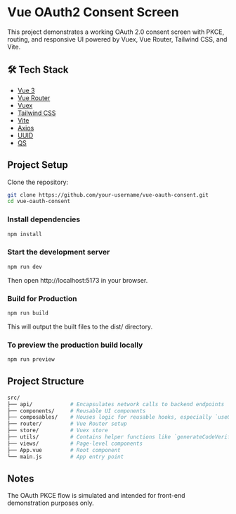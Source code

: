 # Vue OAuth2 Consent Screen

This project demonstrates a working OAuth 2.0 consent screen with PKCE, routing, and responsive UI powered by Vuex, Vue Router, Tailwind CSS, and Vite.

## 🛠 Tech Stack

- [Vue 3](https://vuejs.org/)
- [Vue Router](https://router.vuejs.org/)
- [Vuex](https://vuex.vuejs.org/)
- [Tailwind CSS](https://tailwindcss.com/)
- [Vite](https://vitejs.dev/)
- [Axios](https://axios-http.com/)
- [UUID](https://github.com/uuidjs/uuid)
- [QS](https://github.com/ljharb/qs)

## Project Setup

Clone the repository:

```bash
git clone https://github.com/your-username/vue-oauth-consent.git
cd vue-oauth-consent
```

### Install dependencies

```bash 
npm install
```

### Start the development server

```bash 
npm run dev
```

Then open http://localhost:5173 in your browser.

### Build for Production

```bash
npm run build
```

This will output the built files to the dist/ directory.

### To preview the production build locally

```bash
npm run preview
```

## Project Structure

```bash
src/
├── api/            # Encapsulates network calls to backend endpoints
├── components/     # Reusable UI components
├── composables/    # Houses logic for reusable hooks, especially `useOAuth`
├── router/         # Vue Router setup
├── store/          # Vuex store
├── utils/          # Contains helper functions like `generateCodeVerifier()` and `generateCodeChallenge()` for PKCE.
├── views/          # Page-level components
├── App.vue         # Root component
└── main.js         # App entry point
```

## Notes

The OAuth PKCE flow is simulated and intended for front-end demonstration purposes only.
